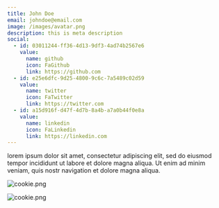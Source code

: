 ```yaml
---
title: John Doe
email: johndoe@email.com
image: /images/avatar.png
description: this is meta description
social:
  - id: 03011244-ff36-4d13-9df3-4ad74b2567e6
    value:
      name: github
      icon: FaGithub
      link: https://github.com
  - id: e25e6dfc-9d25-4800-9c6c-7a5489c02d59
    value:
      name: twitter
      icon: FaTwitter
      link: https://twitter.com
  - id: a15d916f-d47f-4d7b-8a4b-a7a0b44f0e8a
    value:
      name: linkedin
      icon: FaLinkedin
      link: https://linkedin.com
---
```

lorem ipsum dolor sit amet, consectetur adipiscing elit, sed do eiusmod tempor incididunt ut labore et dolore magna aliqua. Ut enim ad minim veniam, quis nostr navigation et dolore magna aliqua.

![cookie.png](/images/cookie_copy\(6\).png)

![cookie.png](/images/cookie_copy\(6\).png)
